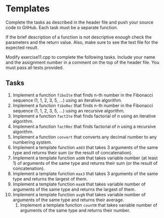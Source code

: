 # Templates 

Complete the tasks as described in the header file and push your source code to GitHub. Each task must be a separate function.

If the brief description of a function is not descriptive enough check the parameters and the return value. Also, make sure to see the test file for the expected result.

Modify exercise11.cpp to complete the following tasks. Include your name and the assignment number in a comment on the top of the header file. You must pass all tests provided.

## Tasks

1. Implement a function `fiboIte` that finds n-th number in the Fibonacci sequence (1, 1, 2, 3, 5, ...) using an iterative algorithm.
1. Implement a function `fiboRec` that finds n-th number in the Fibonacci sequence (1, 1, 2, 3, 5, ...) using an recursive algorithm.
1. Implement a function `factIte` that finds factorial of n using an iterative algorithm.
1. Implement a function `factRec` that finds factorial of n using a recursive algorithm.
1. Implement a function `convert` that converts any decimal number to any numbering system.
1. Implement a template function `add3` that takes 3 arguments of the same type and returns their sum (or the result of concatenation).
1. Implement a template function `addN` that takes variable number (at least 1) of arguments of the same type and returns their sum (or the result of concatenation).
1. Implement a template function `max3` that takes 3 arguments of the same type and returns the largest of them.
1. Implement a template function `maxN` that takes variable number of arguments of the same type and returns the largest of them.
1. Implement a template function `avgN` that takes variable number of arguments of the same type and returns their average.
   1. Implement a template function `countN` that takes variable number of arguments of the same type and returns their number.
